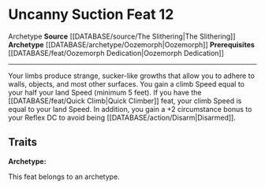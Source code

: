 ﻿---
actions: null
cost: null
element: null
feat: Uncanny Suction
frequency: null
heighten_level: null
id: '2191'
level: '12'
name: Uncanny Suction
prerequisite: '[[DATABASE/feat/Oozemorph Dedication|Oozemorph Dedication]]'
rarity: Common
requirement: null
rus_type_level: null
school: null
source: '[[DATABASE/source/The Slithering|The Slithering]]'
subcategory: null
trait:
- '[[DATABASE/trait/Archetype|Archetype]]'
trigger: null
type: Feat

---
# Uncanny Suction <span class="item-type">Feat 12</span>

<span class="item-trait">Archetype</span>
**Source** [[DATABASE/source/The Slithering|The Slithering]]
**Archetype** [[DATABASE/archetype/Oozemorph|Oozemorph]]
**Prerequisites** [[DATABASE/feat/Oozemorph Dedication|Oozemorph Dedication]]

---
Your limbs produce strange, sucker-like growths that allow you to adhere to walls, objects, and most other surfaces. You gain a climb Speed equal to your half your land Speed (minimum 5 feet). If you have the [[DATABASE/feat/Quick Climb|Quick Climber]] feat, your climb Speed is equal to your land Speed. In addition, you gain a +2 circumstance bonus to your Reflex DC to avoid being [[DATABASE/action/Disarm|Disarmed]].

## Traits

**Archetype:**

This feat belongs to an archetype.